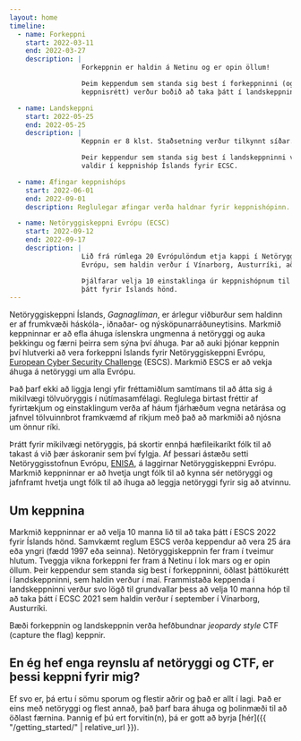 ```yaml
---
layout: home
timeline:
  - name: Forkeppni
    start: 2022-03-11
    end: 2022-03-27
    description: |
                  Forkeppnin er haldin á Netinu og er opin öllum!

                  Þeim keppendum sem standa sig best í forkeppninni (og hafa
                  keppnisrétt) verður boðið að taka þátt í landskeppninni.

  - name: Landskeppni
    start: 2022-05-25
    end: 2022-05-25
    description: |
                  Keppnin er 8 klst. Staðsetning verður tilkynnt síðar.

                  Þeir keppendur sem standa sig best í landskeppninni verða
                  valdir í keppnishóp Íslands fyrir ECSC.

  - name: Æfingar keppnishóps
    start: 2022-06-01
    end: 2022-09-01
    description: Reglulegar æfingar verða haldnar fyrir keppnishópinn.

  - name: Netöryggiskeppni Evrópu (ECSC)
    start: 2022-09-12
    end: 2022-09-17
    description: |
                  Lið frá rúmlega 20 Evrópulöndum etja kappi í Netöryggiskeppni
                  Evrópu, sem haldin verður í Vínarborg, Austurríki, að þessu sinni.

                  Þjálfarar velja 10 einstaklinga úr keppnishópnum til að taka
                  þátt fyrir Íslands hönd.
---
```


Netöryggiskeppni Íslands, *Gagnaglíman*, er árlegur viðburður sem haldinn er af frumkvæði
háskóla-, iðnaðar- og nýsköpunarráðuneytisins. Markmið keppninnar er að efla áhuga
íslenskra ungmenna á netöryggi og auka þekkingu og færni þeirra sem sýna því
áhuga. Þar að auki þjónar keppnin því hlutverki að vera forkeppni Íslands fyrir
Netöryggiskeppni Evrópu, [European Cyber Security
Challenge](https://europeancybersecuritychallenge.eu) (ESCS). Markmið ESCS er
að vekja áhuga á netöryggi um alla Evrópu.

Það þarf ekki að liggja lengi yfir fréttamiðlum samtímans til að átta sig
á mikilvægi tölvuöryggis í nútímasamfélagi. Reglulega birtast fréttir af
fyrirtækjum og einstaklingum verða af háum fjárhæðum vegna netárása og jafnvel
tölvuinnbrot framkvæmd af ríkjum með það að markmiði að njósna um önnur ríki.

Þrátt fyrir mikilvægi netöryggis, þá skortir ennþá hæfileikaríkt fólk
til að takast á við þær áskoranir sem því fylgja. Af þessari ástæðu setti
Netöryggisstofnun Evrópu, [ENISA](https://www.enisa.europa.eu/), á
laggirnar Netöryggiskeppni Evrópu. Markmið keppninnar er að hvetja ungt fólk
til að kynna sér netöryggi og jafnframt hvetja ungt fólk til að íhuga að
leggja netöryggi fyrir sig að atvinnu.

Um keppnina
-----------

Markmið keppninnar er að velja 10 manna lið til að taka þátt í ESCS 2022 fyrir
Íslands hönd. Samvkæmt reglum ESCS verða keppendur að vera 25 ára eða yngri
(fædd 1997 eða seinna). Netöryggiskeppnin fer fram í tveimur
hlutum. Tveggja vikna forkeppni fer fram á Netinu í lok mars og er opin
öllum. Þeir keppendur sem standa sig best í forkeppninni, öðlast þáttökurétt
í landskeppninni, sem haldin verður í maí. Frammistaða keppenda
í landskeppninni verður svo lögð til grundvallar þess að velja 10 manna hóp til
að taka þátt í ECSC 2021 sem haldin verður í september í Vínarborg, Austurríki.

Bæði forkeppnin og landskeppnin verða hefðbundnar *jeopardy style* CTF
(capture the flag) keppnir.

En ég hef enga reynslu af netöryggi og CTF, er þessi keppni fyrir mig?
----------------------------------------------------------------------

Ef svo er, þá ertu í sömu sporum og flestir aðrir og það er allt í lagi. Það er
eins með netöryggi og flest annað, það þarf bara áhuga og þolinmæði til að
öðlast færnina. Þannig ef þú ert forvitin(n), þá er gott að byrja
[hér]({{ "/getting_started/" | relative_url }}).




